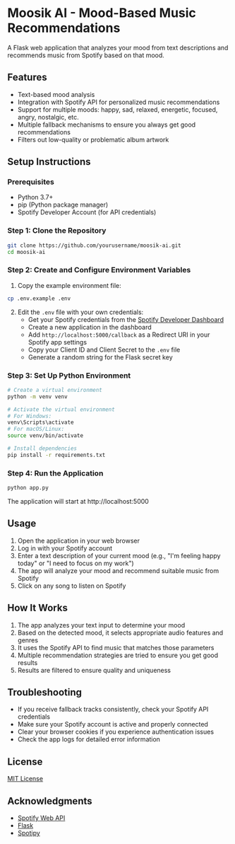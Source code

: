 # Moosik AI - Mood-Based Music Recommendations

A Flask web application that analyzes your mood from text descriptions and recommends music from Spotify based on that mood.

## Features

- Text-based mood analysis
- Integration with Spotify API for personalized music recommendations
- Support for multiple moods: happy, sad, relaxed, energetic, focused, angry, nostalgic, etc.
- Multiple fallback mechanisms to ensure you always get good recommendations
- Filters out low-quality or problematic album artwork

## Setup Instructions

### Prerequisites

- Python 3.7+
- pip (Python package manager)
- Spotify Developer Account (for API credentials)

### Step 1: Clone the Repository

```bash
git clone https://github.com/yourusername/moosik-ai.git
cd moosik-ai
```

### Step 2: Create and Configure Environment Variables

1. Copy the example environment file:
```bash
cp .env.example .env
```

2. Edit the `.env` file with your own credentials:
   - Get your Spotify credentials from the [Spotify Developer Dashboard](https://developer.spotify.com/dashboard/)
   - Create a new application in the dashboard
   - Add `http://localhost:5000/callback` as a Redirect URI in your Spotify app settings
   - Copy your Client ID and Client Secret to the `.env` file
   - Generate a random string for the Flask secret key

### Step 3: Set Up Python Environment

```bash
# Create a virtual environment
python -m venv venv

# Activate the virtual environment
# For Windows:
venv\Scripts\activate
# For macOS/Linux:
source venv/bin/activate

# Install dependencies
pip install -r requirements.txt
```

### Step 4: Run the Application

```bash
python app.py
```

The application will start at http://localhost:5000

## Usage

1. Open the application in your web browser
2. Log in with your Spotify account
3. Enter a text description of your current mood (e.g., "I'm feeling happy today" or "I need to focus on my work")
4. The app will analyze your mood and recommend suitable music from Spotify
5. Click on any song to listen on Spotify

## How It Works

1. The app analyzes your text input to determine your mood
2. Based on the detected mood, it selects appropriate audio features and genres
3. It uses the Spotify API to find music that matches those parameters
4. Multiple recommendation strategies are tried to ensure you get good results
5. Results are filtered to ensure quality and uniqueness

## Troubleshooting

- If you receive fallback tracks consistently, check your Spotify API credentials
- Make sure your Spotify account is active and properly connected
- Clear your browser cookies if you experience authentication issues
- Check the app logs for detailed error information

## License

[MIT License](LICENSE)

## Acknowledgments

- [Spotify Web API](https://developer.spotify.com/documentation/web-api/)
- [Flask](https://flask.palletsprojects.com/)
- [Spotipy](https://spotipy.readthedocs.io/) 